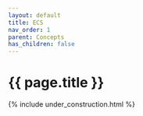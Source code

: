```yaml
---
layout: default
title: ECS
nav_order: 1
parent: Concepts
has_children: false
---
```


{{ page.title }}
======================

{% include under_construction.html %}


<br>

<br>